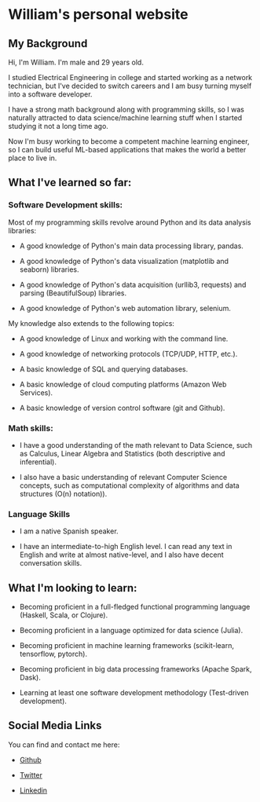# William's personal website

## My Background

Hi, I'm William. I'm male and 29 years old. 

I studied Electrical Engineering in college and started working as a network technician, but I've decided to switch careers and I am busy turning myself into a software developer. 

I have a strong math background along with programming skills, so I was naturally attracted to data science/machine learning stuff when I started studying it not a long time ago.

Now I'm busy working to become a competent machine learning engineer, so I can build useful ML-based applications that makes the world a better place to live in.

## What I've learned so far:

### Software Development skills:

Most of my programming skills revolve around Python and its data analysis libraries:

* A good knowledge of Python's main data processing library, pandas.

* A good knowledge of Python's data visualization (matplotlib and seaborn) libraries.

* A good knowledge of Python's data acquisition (urllib3, requests) and parsing (BeautifulSoup) libraries.

* A good knowledge of Python's web automation library, selenium.

My knowledge also extends to the following topics:

* A good knowledge of Linux and working with the command line.

* A good knowledge of networking protocols (TCP/UDP, HTTP, etc.).

* A basic knowledge of SQL and querying databases.

* A basic knowledge of cloud computing platforms (Amazon Web Services).

* A basic knowledge of version control software (git and Github).

### Math skills:

* I have a good understanding of the math relevant to Data Science, such as Calculus, Linear Algebra and Statistics (both descriptive and inferential).

* I also have a basic understanding of relevant Computer Science concepts, such as computational complexity of algorithms and data structures (O(n) notation)).

### Language Skills

* I am a native Spanish speaker.

* I have an intermediate-to-high English level. I can read any text in English and write at almost native-level, and I also have decent conversation skills.

## What I'm looking to learn:

* Becoming proficient in a full-fledged functional programming language (Haskell, Scala, or Clojure).

* Becoming proficient in a language optimized for data science (Julia).

* Becoming proficient in machine learning frameworks (scikit-learn, tensorflow, pytorch).

* Becoming proficient in big data processing frameworks (Apache Spark, Dask).

* Learning at least one software development methodology (Test-driven development).

## Social Media Links

You can find and contact me here:

* [Github](https://github.com/will-i-amv)

* [Twitter](http://twitter.com/will_i_amv)

* [Linkedin](www.linkedin.com/in/will-i-amv)
